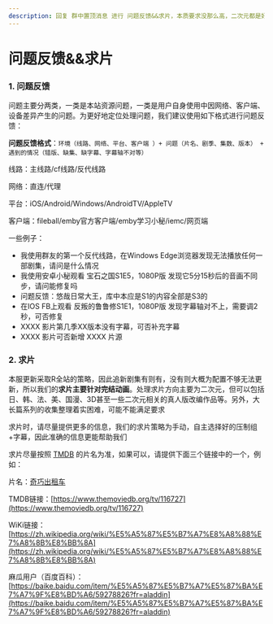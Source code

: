```yaml
---
description: 回复 群中置顶消息 进行 问题反馈&&求片，本质要求没那么高，二次元都是好兄弟，但为了减少一些阅读成本，尽量提供更多有效信息
---
```


# 问题反馈&&求片

### 1. 问题反馈 <a href="#id-1.-wen-ti-fan-kui" id="id-1.-wen-ti-fan-kui"></a>

问题主要分两类，一类是本站资源问题，一类是用户自身使用中因网络、客户端、设备差异产生的问题。为更好地定位处理问题，我们建议使用如下格式进行问题反馈：

**问题反馈格式**：`环境（线路、网络、平台、客户端 ）+ 问题（片名、剧季、集数、版本） + 遇到的情况（错版、缺集、缺字幕、字幕轴不对等）`

线路：主线路/cf线路/反代线路

网络：直连/代理

平台：iOS/Android/Windows/AndroidTV/AppleTV

客户端：fileball/emby官方客户端/emby学习小秘/iemc/网页端

一些例子：

* 我使用群友的第一个反代线路，在Windows Edge浏览器发现无法播放任何一部剧集，请问是什么情况
* 我使用安卓小秘观看 宝石之国S1E5，1080P版 发现它5分15秒后的音画不同步，请问能修复吗
* 问题反馈：悠哉日常大王，库中本应是S1的内容全部是S3的
* 在IOS FB上观看 反叛的鲁鲁修S1E1，1080P版 发现字幕轴对不上，需要调2秒，可否修复
* XXXX 影片第几季XX版本没有字幕，可否补充字幕
* XXXX 影片可否新增 XXXX 片源

### 2. 求片 <a href="#id-2.-qiu-pian" id="id-2.-qiu-pian"></a>

本服更新采取R全站的策略，因此追新剧集有则有，没有则大概为配置不够无法更新，所以我们的**求片主要针对完结动画**。处理求片方向主要为二次元，但可以包括日、韩、法、美、国漫、3D甚至一些二次元相关的真人版改编作品等。另外，大长篇系列的收集整理着实困难，可能不能满足要求

求片时，请尽量提供更多的信息，我们的求片策略为手动，自主选择好的压制组+字幕，因此准确的信息更能帮助我们

求片尽量按照 [TMDB](https://www.themoviedb.org/) 的片名为准，如果可以，请提供下面三个链接中的一个，例如：

片名：[奇巧出租车](https://www.themoviedb.org/tv/116727)

TMDB链接：[https://www.themoviedb.org/tv/116727](https://www.themoviedb.org/tv/116727)

WiKi链接：[https://zh.wikipedia.org/wiki/%E5%A5%87%E5%B7%A7%E8%A8%88%E7%A8%8B%E8%BB%8A](https://zh.wikipedia.org/wiki/%E5%A5%87%E5%B7%A7%E8%A8%88%E7%A8%8B%E8%BB%8A)

麻瓜用户（百度百科）：[https://baike.baidu.com/item/%E5%A5%87%E5%B7%A7%E5%87%BA%E7%A7%9F%E8%BD%A6/59278826?fr=aladdin](https://baike.baidu.com/item/%E5%A5%87%E5%B7%A7%E5%87%BA%E7%A7%9F%E8%BD%A6/59278826?fr=aladdin)
